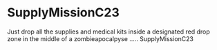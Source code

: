 # SupplyMissionC23
Just drop all the supplies and medical kits inside a designated red drop zone in the middle of a zombieapocalpyse ..... 
SupplyMissionC23
